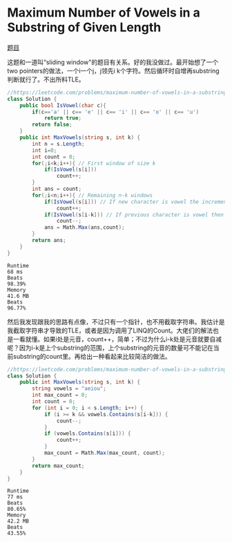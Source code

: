 # Maximum Number of Vowels in a Substring of Given Length

[题目](https://leetcode.com/problems/maximum-number-of-vowels-in-a-substring-of-given-length/description/)

这题和一道叫“sliding window"的题目有关系。好的我没做过。最开始想了一个two pointers的做法，一个i一个j，j领先i k个字符。然后循环时自增再substring判断就行了。不出所料TLE。

```c#
//https://leetcode.com/problems/maximum-number-of-vowels-in-a-substring-of-given-length/solutions/3486567/easy-solutions-in-c-python-and-java/
class Solution {
    public bool IsVowel(char c){
        if(c=='a' || c== 'e' || c== 'i' || c== 'o' || c== 'u')
            return true;
        return false;
    }
    public int MaxVowels(string s, int k) {
        int n = s.Length;
        int i=0;
        int count = 0;
        for(;i<k;i++){ // First window of size k
            if(IsVowel(s[i]))
                count++;
        }
        int ans = count;
        for(;i<n;i++){ // Remaining n-k windows
            if(IsVowel(s[i])) // If new character is vowel the increment count
                count++;
            if(IsVowel(s[i-k])) // If previous character is vowel then decrement count
                count--;
            ans = Math.Max(ans,count);
        }
        return ans;
    }
}
```
```
Runtime
68 ms
Beats
98.39%
Memory
41.6 MB
Beats
96.77%
```

然后我发现跟我的思路有点像，不过只有一个指针，也不用截取字符串。我估计是我截取字符串才导致的TLE，或者是因为调用了LINQ的Count。大佬们的解法也是一看就懂。如果i处是元音，count++，简单；不过为什么i-k处是元音就要自减呢？因为i-k是上个substring的范围，上个substring的元音的数量可不能记在当前substring的count里。再给出一种看起来比较简洁的做法。

```c#
//https://leetcode.com/problems/maximum-number-of-vowels-in-a-substring-of-given-length/solutions/3486558/c-clean-code-sliding-window-well-explained/
class Solution {
    public int MaxVowels(string s, int k) {
        string vowels = "aeiou";
        int max_count = 0;
        int count = 0;
        for (int i = 0; i < s.Length; i++) {
            if (i >= k && vowels.Contains(s[i-k])) {
                count--;
            }
            if (vowels.Contains(s[i])) {
                count++;
            }
            max_count = Math.Max(max_count, count);
        }
        return max_count;
    }
}
```

```
Runtime
77 ms
Beats
80.65%
Memory
42.2 MB
Beats
43.55%
```